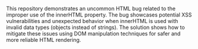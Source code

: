 This repository demonstrates an uncommon HTML bug related to the improper use of the innerHTML property. The bug showcases potential XSS vulnerabilities and unexpected behavior when innerHTML is used with invalid data types (objects instead of strings).  The solution shows how to mitigate these issues using DOM manipulation techniques for safer and more reliable HTML rendering.
